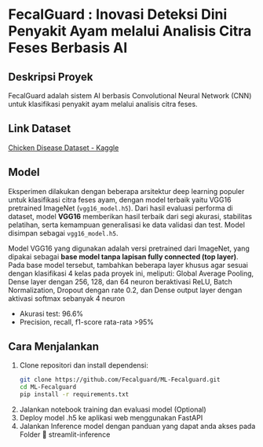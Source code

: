 # FecalGuard : **Inovasi Deteksi Dini Penyakit Ayam melalui Analisis Citra Feses Berbasis AI**

## Deskripsi Proyek  
FecalGuard adalah sistem AI berbasis Convolutional Neural Network (CNN) untuk klasifikasi penyakit ayam melalui analisis citra feses. 

## Link Dataset
[Chicken Disease Dataset - Kaggle](https://www.kaggle.com/datasets/allandclive/chicken-disease-1)

## Model  
Eksperimen dilakukan dengan beberapa arsitektur deep learning populer untuk klasifikasi citra feses ayam, dengan model terbaik yaitu VGG16 pretrained ImageNet (`vgg16_model.h5`). Dari hasil evaluasi performa di dataset, model **VGG16** memberikan hasil terbaik dari segi akurasi, stabilitas pelatihan, serta kemampuan generalisasi ke data validasi dan test. Model disimpan sebagai `vgg16_model.h5`.

Model VGG16 yang digunakan adalah versi pretrained dari ImageNet, yang dipakai sebagai **base model tanpa lapisan fully connected (top layer)**. Pada base model tersebut, tambahkan beberapa layer khusus agar sesuai dengan klasifikasi 4 kelas pada proyek ini, meliputi: Global Average Pooling, Dense layer dengan 256, 128, dan 64 neuron beraktivasi ReLU, Batch Normalization, Dropout dengan rate 0.2, dan Dense output layer dengan aktivasi softmax sebanyak 4 neuron

- Akurasi test: 96.6%  
- Precision, recall, f1-score rata-rata >95%  

## Cara Menjalankan  
1. Clone repositori dan install dependensi:  
   ```bash
   git clone https://github.com/Fecalguard/ML-Fecalguard.git
   cd ML-Fecalguard
   pip install -r requirements.txt
   ```
2. Jalankan notebook training dan evaluasi model (Optional)
3. Deploy model .h5 ke aplikasi web menggunakan FastAPI
4. Jalankan Inference model dengan panduan yang dapat anda akses pada Folder 📁 streamlit-inference
